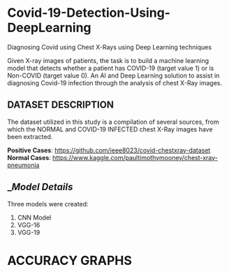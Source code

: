# Covid-19-Detection-Using-DeepLearning
Diagnosing Covid using Chest X-Rays using Deep Learning techniques  

Given X-ray images of patients, the task is to build a machine learning model that detects whether a patient has COVID-19 (target value 1) or is Non-COVID (target value 0).
An AI and Deep Learning solution to assist in diagnosing Covid-19 infection through the analysis of chest X-Ray images.
## __DATASET DESCRIPTION__  
The dataset utilized in this study is a compilation of several sources, from which the NORMAL and COVID-19 INFECTED chest X-Ray images have been extracted.

__Positive Cases__: https://github.com/ieee8023/covid-chestxray-dataset  
__Normal Cases__: https://www.kaggle.com/paultimothymooney/chest-xray-pneumonia  

## __Model Details_
Three models were created:
1. CNN Model
2. VGG-16
3. VGG-19

# __ACCURACY GRAPHS__
